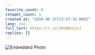 ```yaml
---
favorite_count: 6
retweet_count: 1
created_at: "2018-06-15T13:47:36.000Z"
lang: zxx
full_text: https://t.co/2HzA8cGjsJ
replies: []
---
```


![Embedded Photo](https://twitter-media-coderbyheart.s3.eu-north-1.amazonaws.com/1007620640755548160-DfvJnkhW0AAwWMf.jpg)
